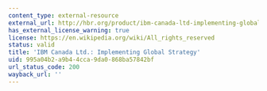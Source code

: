 ```yaml
---
content_type: external-resource
external_url: http://hbr.org/product/ibm-canada-ltd-implementing-global-strategy/an/910E08-PDF-ENG
has_external_license_warning: true
license: https://en.wikipedia.org/wiki/All_rights_reserved
status: valid
title: 'IBM Canada Ltd.: Implementing Global Strategy'
uid: 995a04b2-a9b4-4cca-9da0-868ba57842bf
url_status_code: 200
wayback_url: ''
---
```

